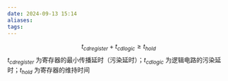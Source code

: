 ```yaml
---
date: 2024-09-13 15:14
aliases: 
tags: 
---
```

$$
t_{cdregister}+t_{cdlogic}\geq t_{hold}
$$
$t_{cdregister}$ 为寄存器的最小传播延时（污染延时）；$t_{cdlogic}$ 为逻辑电路的污染延时；$t_{hold}$ 为寄存器的维持时间